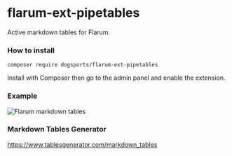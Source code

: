# flarum-ext-pipetables
Active markdown tables for Flarum.

### How to install

```
composer require dogsports/flarum-ext-pipetables
```

Install with Composer then go to the admin panel and enable the extension.


### Example

![Flarum markdown tables](https://framapic.org/he5fCpuPEKc1/p89iqD3HNjZ7)

### Markdown Tables Generator
https://www.tablesgenerator.com/markdown_tables
